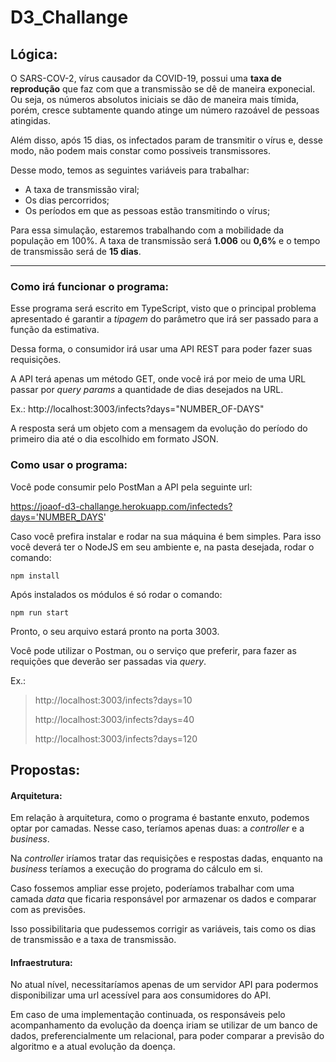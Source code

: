 # D3_Challange

## Lógica:

O SARS-COV-2, vírus causador da COVID-19, possui uma **taxa de reprodução** que faz com que a transmissão se dê de maneira exponecial. Ou seja, os números absolutos iniciais se dão de maneira mais tímida, porém, cresce subtamente quando atinge um número razoável de pessoas atingidas.

Além disso, após 15 dias, os infectados param de transmitir o vírus e, desse modo, não podem mais constar como possiveis transmissores.

Desse modo, temos as seguintes variáveis para trabalhar:

- A taxa de transmissão viral;
- Os dias percorridos;
- Os períodos em que as pessoas estão transmitindo o vírus;

Para essa simulação, estaremos trabalhando com a mobilidade da população em 100%. A taxa de transmissão será **1.006** ou **0,6%** e o tempo de transmissão será de **15 dias**.

------------------------------------
### Como irá funcionar o programa:
Esse programa será escrito em TypeScript, visto que o principal problema apresentado é garantir a *tipagem* do parâmetro que irá ser passado para a função da estimativa. 

Dessa forma, o consumidor irá usar uma API REST para poder fazer suas requisições.

A API terá apenas um método GET, onde você irá por meio de uma URL passar por *query params* a quantidade de dias desejados na URL. 

Ex.:
http://localhost:3003/infects?days="NUMBER_OF-DAYS"

A resposta será um objeto com a mensagem da evolução do período do primeiro dia até o dia escolhido em formato JSON.

### Como usar o programa:
Você pode consumir pelo PostMan a API pela seguinte url:

https://joaof-d3-challange.herokuapp.com/infecteds?days='NUMBER_DAYS'

Caso você prefira instalar e rodar na sua máquina é bem simples. Para isso você deverá ter o NodeJS em seu ambiente e, na pasta desejada, rodar o comando:
```Node
npm install
```

Após instalados os módulos é só rodar o comando:
```Node
npm run start
```

Pronto, o seu arquivo estará pronto na porta 3003.

Você pode utilizar o Postman, ou o serviço que preferir, para fazer as requições que deverão ser passadas via *query*.

Ex.: 
> http://localhost:3003/infects?days=10
> 
> http://localhost:3003/infects?days=40
> 
> http://localhost:3003/infects?days=120

## Propostas:
#### Arquitetura:
Em relação à arquitetura, como o programa é bastante enxuto, podemos optar por camadas. Nesse caso, teríamos apenas duas: a *controller* e a *business*.

Na *controller* iríamos tratar das requisições e respostas dadas, enquanto na *business* teríamos a execução do programa do cálculo em si.

Caso fossemos ampliar esse projeto, poderíamos trabalhar com uma camada *data* que ficaria responsável por armazenar os dados e comparar com as previsões.

Isso possibilitaria que pudessemos corrigir as variáveis, tais como os dias de transmissão e a taxa de transmissão.

#### Infraestrutura:
No atual nível, necessitaríamos apenas de um servidor API para podermos disponibilizar uma url acessível para aos consumidores do API.

Em caso de uma implementação continuada, os responsáveis pelo acompanhamento da evolução da doença iriam se utilizar de um banco de dados, preferencialmente um relacional, para poder comparar a previsão do algoritmo e a atual evolução da doença.
